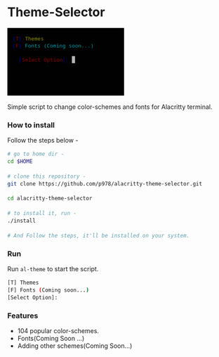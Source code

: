 # Theme-Selector


![gif](images/main.gif) <br />

Simple script to change color-schemes and fonts for Alacritty terminal.

### How to install

Follow the steps below - 

```bash
# go to home dir - 
cd $HOME

# clone this repository - 
git clone https://github.com/p978/alacritty-theme-selector.git

cd alacritty-theme-selector

# to install it, run -
./install

# And Follow the steps, it'll be installed on your system.
```

### Run

Run `al-theme` to start the script.
``` bash
[T] Themes
[F] Fonts (Coming soon...)
[Select Option]:
```

### Features

+ 104 popular color-schemes.
+ Fonts(Coming Soon ...)
+ Adding other schemes(Coming Soon...)
